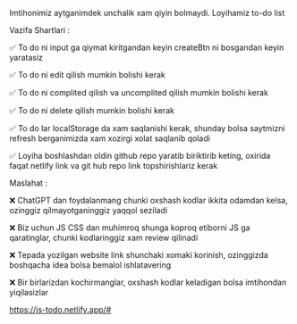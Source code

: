 
Imtihonimiz aytganimdek unchalik xam qiyin bolmaydi. Loyihamiz to-do list


Vazifa Shartlari :

✅ To do ni input ga qiymat kiritgandan keyin createBtn ni bosgandan keyin yaratasiz

✅ To do ni edit qilish mumkin bolishi kerak

✅ To do ni complited qilish va uncomplited qilish mumkin bolishi kerak

✅ To do ni delete qilish mumkin bolishi kerak

✅ To do lar localStorage da xam saqlanishi kerak, shunday bolsa saytmizni refresh berganimizda xam xozirgi xolat saqlanib qoladi

✅ Loyiha boshlashdan oldin github repo yaratib biriktirib keting, oxirida faqat netlify link va git hub repo link topshirishlariz kerak 


Maslahat : 

❌ ChatGPT dan foydalanmang chunki oxshash kodlar ikkita odamdan kelsa, ozinggiz qilmayotganinggiz yaqqol seziladi

❌ Biz uchun JS CSS dan muhimroq shunga koproq etiborni JS ga qaratinglar, chunki kodlaringgiz xam review qilinadi

❌ Tepada yozilgan website link shunchaki xomaki korinish, ozinggizda boshqacha idea bolsa bemalol ishlatavering

❌ Bir birlarizdan kochirmanglar, oxshash kodlar keladigan bolsa imtihondan yiqilasizlar

https://js-todo.netlify.app/#